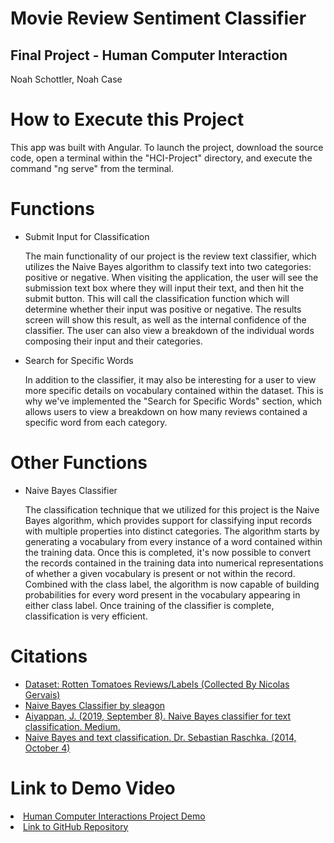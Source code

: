 <h1>Movie Review Sentiment Classifier</h1>
<h2>Final Project - Human Computer Interaction</h2>
<p>Noah Schottler, Noah Case</p>

<h1>How to Execute this Project</h1>
<p>This app was built with Angular. To launch the project, download the source code, open a terminal within the "HCI-Project" directory, and execute the command "ng serve" from the terminal.</p>

<h1>Functions</h1>
<ul>
<li>Submit Input for Classification</li>
<p>The main functionality of our project is the review text classifier, which utilizes the Naive Bayes algorithm to classify text into two categories: positive or negative.
When visiting the application, the user will see the submission text box where they will input their text, and then hit the submit button. This will call the classification function
which will determine whether their input was positive or negative. The results screen will show this result, as well as the internal confidence of the classifier. The user can also view
a breakdown of the individual words composing their input and their categories.</p>
<li>Search for Specific Words</li>
<p>In addition to the classifier, it may also be interesting for a user to view more specific details on vocabulary contained within the dataset. This is why we've implemented 
the "Search for Specific Words" section, which allows users to view a breakdown on how many reviews contained a specific word from each category.</p>
</ul>

<h1>Other Functions</h1>
<ul>
<li>Naive Bayes Classifier</li>
<p>The classification technique that we utilized for this project is the Naive Bayes algorithm, which provides support for classifying input records with multiple properties into 
distinct categories. The algorithm starts by generating a vocabulary from every instance of a word contained within the training data. Once this is completed, it's now possible
to convert the records contained in the training data into numerical representations of whether a given vocabulary is present or not within the record. Combined with the class label,
the algorithm is now capable of building probabilities for every word present in the vocabulary appearing in either class label. Once training of the classifier is complete, classification is 
very efficient.</p>
</ul>
<p></p>

<h1>Citations</h1>
<ul>
<li><a href = "https://github.com/nicolas-gervais/rotten-tomatoes-dataset">Dataset: Rotten Tomatoes Reviews/Labels (Collected By Nicolas Gervais)</a></li>
<li><a href="https://github.com/sleagon/bayes">Naive Bayes Classifier by sleagon</a></li>
<li><a href="https://medium.com/analytics-vidhya/naive-bayes-classifier-for-text-classification-556fabaf252b">Aiyappan, J. (2019, September 8). Naive Bayes classifier for text classification. Medium.</a></a></li>
<li><a href="https://sebastianraschka.com/Articles/2014_naive_bayes_1.html">Naive Bayes and text classification. Dr. Sebastian Raschka. (2014, October 4)</a></li>
</ul>



<h1>Link to Demo Video</h1>
<li><a href="https://www.youtube.com/watch?v=19Yttc4naGw">Human Computer Interactions Project Demo</a></li>
<li><a href="https://github.com/NoahSchottler/HCI-Project">Link to GitHub Repository</a></li>
